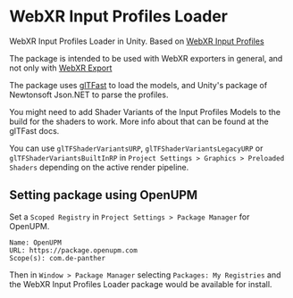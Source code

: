 # WebXR Input Profiles Loader

WebXR Input Profiles Loader in Unity. Based on [WebXR Input Profiles](https://immersive-web.github.io/webxr-input-profiles/)

The package is intended to be used with WebXR exporters in general, and not only with [WebXR Export](https://github.com/De-Panther/unity-webxr-export)

The package uses [glTFast](https://docs.unity3d.com/Packages/com.unity.cloud.gltfast@latest) to load the models, and Unity's package of Newtonsoft Json.NET to parse the profiles.

You might need to add Shader Variants of the Input Profiles Models to the build for the shaders to work. More info about that can be found at the glTFast docs.

You can use `glTFShaderVariantsURP`, `glTFShaderVariantsLegacyURP` or `glTFShaderVariantsBuiltInRP` in `Project Settings > Graphics > Preloaded Shaders` depending on the active render pipeline.

## Setting package using OpenUPM

Set a `Scoped Registry` in `Project Settings > Package Manager` for OpenUPM.

```
Name: OpenUPM
URL: https://package.openupm.com
Scope(s): com.de-panther
```

Then in `Window > Package Manager` selecting `Packages: My Registries` and the WebXR Input Profiles Loader package would be available for install.
